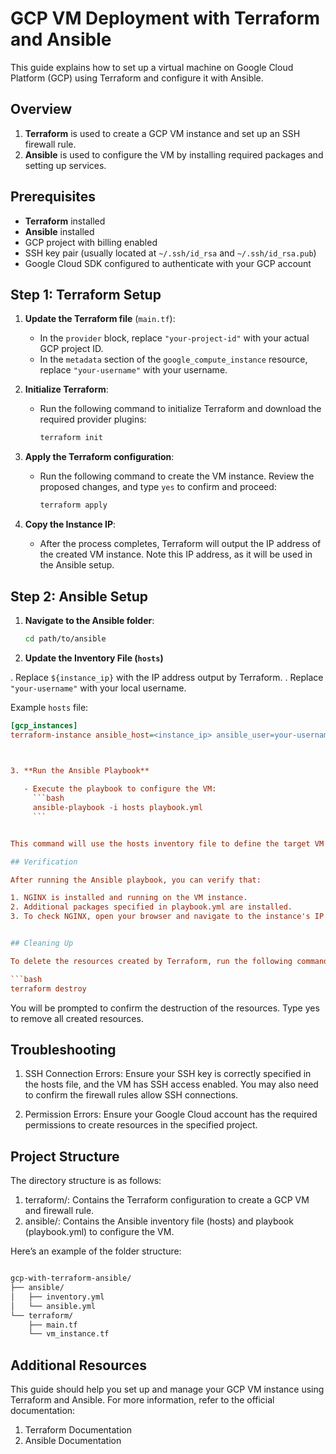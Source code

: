 # GCP VM Deployment with Terraform and Ansible

This guide explains how to set up a virtual machine on Google Cloud Platform (GCP) using Terraform and configure it with Ansible.

## Overview

1. **Terraform** is used to create a GCP VM instance and set up an SSH firewall rule.
2. **Ansible** is used to configure the VM by installing required packages and setting up services.

## Prerequisites

- **Terraform** installed
- **Ansible** installed
- GCP project with billing enabled
- SSH key pair (usually located at `~/.ssh/id_rsa` and `~/.ssh/id_rsa.pub`)
- Google Cloud SDK configured to authenticate with your GCP account

## Step 1: Terraform Setup

1. **Update the Terraform file** (`main.tf`):

   - In the `provider` block, replace `"your-project-id"` with your actual GCP project ID.
   - In the `metadata` section of the `google_compute_instance` resource, replace `"your-username"` with your username.

2. **Initialize Terraform**:

   - Run the following command to initialize Terraform and download the required provider plugins:
     ```bash
     terraform init
     ```

3. **Apply the Terraform configuration**:

   - Run the following command to create the VM instance. Review the proposed changes, and type `yes` to confirm and proceed:
     ```bash
     terraform apply
     ```

4. **Copy the Instance IP**:

   - After the process completes, Terraform will output the IP address of the created VM instance. Note this IP address, as it will be used in the Ansible setup.

## Step 2: Ansible Setup

1. **Navigate to the Ansible folder**:
   ```bash
   cd path/to/ansible

2. **Update the Inventory File (`hosts`)**

 . Replace `${instance_ip}` with the IP address output by Terraform.
 . Replace `"your-username"` with your local username.

Example `hosts` file:
```ini
[gcp_instances]
terraform-instance ansible_host=<instance_ip> ansible_user=your-username ansible_ssh_private_key_file=~/.ssh/id_rsa



3. **Run the Ansible Playbook**
 
   - Execute the playbook to configure the VM:
     ```bash
     ansible-playbook -i hosts playbook.yml
     ```


This command will use the hosts inventory file to define the target VM and execute the tasks specified in the playbook.yml file to install and configure the necessary software.

## Verification

After running the Ansible playbook, you can verify that:

1. NGINX is installed and running on the VM instance.
2. Additional packages specified in playbook.yml are installed.
3. To check NGINX, open your browser and navigate to the instance's IP address (http://<instance_ip>). You should see the default NGINX welcome page if the setup was successful.


## Cleaning Up

To delete the resources created by Terraform, run the following command in the Terraform directory:

```bash
terraform destroy
```

You will be prompted to confirm the destruction of the resources. Type yes to remove all created resources.


## Troubleshooting

1. SSH Connection Errors: Ensure your SSH key is correctly specified in the hosts file, and the VM has SSH access enabled. You may also need to confirm the firewall rules allow SSH connections.

2. Permission Errors: Ensure your Google Cloud account has the required permissions to create resources in the specified project.

## Project Structure

The directory structure is as follows:

1. terraform/: Contains the Terraform configuration to create a GCP VM and firewall rule.
2. ansible/: Contains the Ansible inventory file (hosts) and playbook (playbook.yml) to configure the VM.


Here’s an example of the folder structure:

```bash

gcp-with-terraform-ansible/
├── ansible/
│   ├── inventory.yml
│   └── ansible.yml
└── terraform/
    ├── main.tf
    └── vm_instance.tf
```

##  Additional Resources

This guide should help you set up and manage your GCP VM instance using Terraform and Ansible. For more information, refer to the official documentation:

1. Terraform Documentation
2. Ansible Documentation

